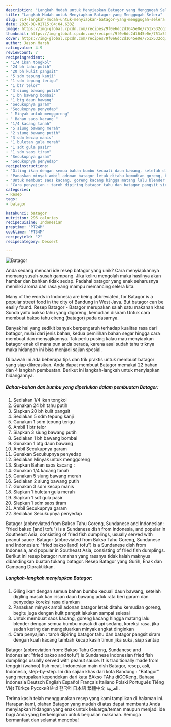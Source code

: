 ```yaml
---
description: "Langkah Mudah untuk Menyiapkan Batagor yang Menggugah Selera"
title: "Langkah Mudah untuk Menyiapkan Batagor yang Menggugah Selera"
slug: 714-langkah-mudah-untuk-menyiapkan-batagor-yang-menggugah-selera
date: 2020-08-02T15:04:04.633Z
image: https://img-global.cpcdn.com/recipes/9f0e6dc2d1645e0e/751x532cq70/batagor-foto-resep-utama.jpg
thumbnail: https://img-global.cpcdn.com/recipes/9f0e6dc2d1645e0e/751x532cq70/batagor-foto-resep-utama.jpg
cover: https://img-global.cpcdn.com/recipes/9f0e6dc2d1645e0e/751x532cq70/batagor-foto-resep-utama.jpg
author: Jason Marsh
ratingvalue: 4.9
reviewcount: 7
recipeingredient:
- "1/4 ikan tongkol"
- "24 bh tahu putih"
- "20 bh kulit pangsit"
- "5 sdm tepung kanji"
- "1 sdm tepung terigu"
- "1 btr telor"
- "3 siung bawang putih"
- "1 bh bawang bombai"
- "1 btg daun bawang"
- "Secukupnya garam"
- "Secukupnya penyedap"
- " Minyak untuk menggoreng"
- " Bahan saos kacang "
- "1/4 kacang tanah"
- "5 siung bawang merah"
- "2 siung bawang putih"
- "3 sdm kecap manis"
- "1 buletan gula merah"
- "1 sdt gula pasir"
- "1 sdm saos tiram"
- "Secukupnya garam"
- "Secukupnya penyedap"
recipeinstructions:
- "Giling ikan dengan semua bahan bumbu kecuali daun bawang, setelah digiling masuk kan irisan daun bawang aduk rata beri garam dan penyedap koreksi rasa diamkan"
- "Panaskan minyak ambil adonan batagor letak ditahu kemudian goreng, begitu juga dengan kulit pangsit lakukan sampai selesai"
- "Untuk membuat saos kacang, goreng kacang hingga matang lalu blender dengan semua bumbu masak di api sedang, koreksi rasa, jika sudah kering dan mengeluarkan minyak angkat dinginkan"
- "Cara penyajian : taroh dipiring batagor tahu dan batagor pangsit siram dengan kuah kacang tambah kecap kasih timun jika suka, siap santap"
categories:
- Resep
tags:
- batagor

katakunci: batagor 
nutrition: 296 calories
recipecuisine: Indonesian
preptime: "PT24M"
cooktime: "PT34M"
recipeyield: "2"
recipecategory: Dessert

---
```



![Batagor](https://img-global.cpcdn.com/recipes/9f0e6dc2d1645e0e/751x532cq70/batagor-foto-resep-utama.jpg)

Anda sedang mencari ide resep batagor yang unik? Cara menyiapkannya memang susah-susah gampang. Jika keliru mengolah maka hasilnya akan hambar dan bahkan tidak sedap. Padahal batagor yang enak seharusnya memiliki aroma dan rasa yang mampu memancing selera kita.

Many of the words in Indonesia are being abbreviated, for Batagor is a popular street food in the city of Bandung in West Java. But batagor can be easily found. Resep Batagor - Batagor merupakan salah satu makanan khas Sunda yaitu bakso tahu yang digoreng, kemudian disiram Untuk cara membuat bakso tahu cireng (batagor) pada dasarnya.

Banyak hal yang sedikit banyak berpengaruh terhadap kualitas rasa dari batagor, mulai dari jenis bahan, kedua pemilihan bahan segar hingga cara membuat dan menyajikannya. Tak perlu pusing kalau mau menyiapkan batagor enak di mana pun anda berada, karena asal sudah tahu triknya maka hidangan ini bisa menjadi sajian spesial.


Di bawah ini ada beberapa tips dan trik praktis untuk membuat batagor yang siap dikreasikan. Anda dapat membuat Batagor memakai 22 bahan dan 4 langkah pembuatan. Berikut ini langkah-langkah untuk menyiapkan hidangannya.

<!--inarticleads1-->

##### Bahan-bahan dan bumbu yang diperlukan dalam pembuatan Batagor:

1. Sediakan 1/4 ikan tongkol
1. Gunakan 24 bh tahu putih
1. Siapkan 20 bh kulit pangsit
1. Sediakan 5 sdm tepung kanji
1. Gunakan 1 sdm tepung terigu
1. Ambil 1 btr telor
1. Siapkan 3 siung bawang putih
1. Sediakan 1 bh bawang bombai
1. Gunakan 1 btg daun bawang
1. Ambil Secukupnya garam
1. Gunakan Secukupnya penyedap
1. Sediakan  Minyak untuk menggoreng
1. Siapkan  Bahan saos kacang :
1. Gunakan 1/4 kacang tanah
1. Gunakan 5 siung bawang merah
1. Sediakan 2 siung bawang putih
1. Gunakan 3 sdm kecap manis
1. Siapkan 1 buletan gula merah
1. Siapkan 1 sdt gula pasir
1. Siapkan 1 sdm saos tiram
1. Ambil Secukupnya garam
1. Sediakan Secukupnya penyedap


Batagor (abbreviated from Bakso Tahu Goreng, Sundanese and Indonesian: &#34;fried bakso [and] tofu&#34;) is a Sundanese dish from Indonesia, and popular in Southeast Asia, consisting of fried fish dumplings, usually served with peanut sauce. Batagor (abbreviated from Bakso Tahu Goreng, Sundanese and Indonesian: &#34;fried bakso [and] tofu&#34;) is a Sundanese dish from Indonesia, and popular in Southeast Asia, consisting of fried fish dumplings. Berikut ini resep batagor rumahan yang rasanya tidak kalah maknyus dibandingkan buatan tukang batagor. Resep Batagor yang Gurih, Enak dan Gampang Dipraktikkan. 

<!--inarticleads2-->

##### Langkah-langkah menyiapkan Batagor:

1. Giling ikan dengan semua bahan bumbu kecuali daun bawang, setelah digiling masuk kan irisan daun bawang aduk rata beri garam dan penyedap koreksi rasa diamkan
1. Panaskan minyak ambil adonan batagor letak ditahu kemudian goreng, begitu juga dengan kulit pangsit lakukan sampai selesai
1. Untuk membuat saos kacang, goreng kacang hingga matang lalu blender dengan semua bumbu masak di api sedang, koreksi rasa, jika sudah kering dan mengeluarkan minyak angkat dinginkan
1. Cara penyajian : taroh dipiring batagor tahu dan batagor pangsit siram dengan kuah kacang tambah kecap kasih timun jika suka, siap santap


Batagor (abbreviation from: Bakso Tahu Goreng, Sundanese and Indonesian: &#34;fried bakso and tofu&#34;) is Sundanese Indonesian fried fish dumplings usually served with peanut sauce. It is traditionally made from tenggiri (wahoo) fish meat. Indonesian main dish Batagor, resep, asli, Indonesia, step-by-step. Ini dia sajian khas dari kota Bandung : &#34;Batagor&#34; yang merupakan kependekan dari kata BAkso TAhu diGOReng. Bahasa Indonesia Deutsch English Español Français Italiano Polski Português Tiếng Việt Türkçe Русский हिन्दी 한국어 日本語 繁體中文 العربية. 

Terima kasih telah menggunakan resep yang kami tampilkan di halaman ini. Harapan kami, olahan Batagor yang mudah di atas dapat membantu Anda menyiapkan hidangan yang enak untuk keluarga/teman maupun menjadi ide bagi Anda yang berkeinginan untuk berjualan makanan. Semoga bermanfaat dan selamat mencoba!
